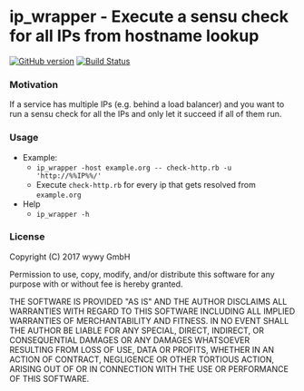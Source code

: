 # ip_wrapper - Execute a sensu check for all IPs from hostname lookup
[![GitHub version](https://badge.fury.io/gh/wywygmbh%2Fip_wrapper.svg)](https://badge.fury.io/gh/wywygmbh%2Fip_wrapper)
[![Build Status](https://travis-ci.org/wywygmbh/ip_wrapper.svg?branch=master)](https://travis-ci.org/wywygmbh/ip_wrapper)
### Motivation

If a service has multiple IPs (e.g. behind a load balancer) and you want to run a sensu
check for all the IPs and only let it succeed if all of them run.


### Usage

  * Example:
    * `ip_wrapper -host example.org -- check-http.rb -u 'http://%%IP%%/'`
    * Execute `check-http.rb` for every ip that gets resolved from `example.org`
  * Help
    * `ip_wrapper -h`

### License

Copyright (C) 2017 wywy GmbH

Permission to use, copy, modify, and/or distribute this software for any purpose with or without fee is hereby granted.

THE SOFTWARE IS PROVIDED "AS IS" AND THE AUTHOR DISCLAIMS ALL WARRANTIES WITH REGARD TO THIS SOFTWARE INCLUDING ALL IMPLIED WARRANTIES OF MERCHANTABILITY AND FITNESS. IN NO EVENT SHALL THE AUTHOR BE LIABLE FOR ANY SPECIAL, DIRECT, INDIRECT, OR CONSEQUENTIAL DAMAGES OR ANY DAMAGES WHATSOEVER RESULTING FROM LOSS OF USE, DATA OR PROFITS, WHETHER IN AN ACTION OF CONTRACT, NEGLIGENCE OR OTHER TORTIOUS ACTION, ARISING OUT OF OR IN CONNECTION WITH THE USE OR PERFORMANCE OF THIS SOFTWARE.
